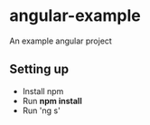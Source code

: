 # angular-example
An example angular project

## Setting up
- Install npm
- Run __npm install__
- Run 'ng s'
